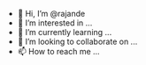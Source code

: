- 👋 Hi, I’m @rajande
- 👀 I’m interested in ...
- 🌱 I’m currently learning ...
- 💞️ I’m looking to collaborate on ...
- 📫 How to reach me ...

<!---
rajande/rajande is a ✨ special ✨ repository because its `README.md` (this file) appears on your GitHub profile.
You can click the Preview link to take a look at your changes.
--->
